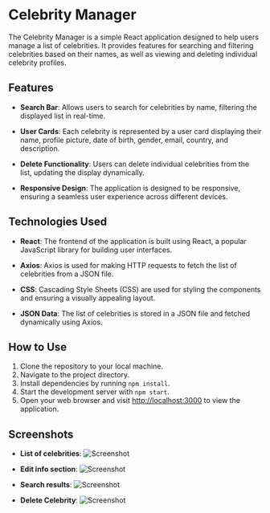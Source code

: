 # Celebrity Manager

The Celebrity Manager is a simple React application designed to help users manage a list of celebrities. It provides features for searching and filtering celebrities based on their names, as well as viewing and deleting individual celebrity profiles.

## Features

- **Search Bar**: Allows users to search for celebrities by name, filtering the displayed list in real-time.
  
- **User Cards**: Each celebrity is represented by a user card displaying their name, profile picture, date of birth, gender, email, country, and description.
  
- **Delete Functionality**: Users can delete individual celebrities from the list, updating the display dynamically.
  
- **Responsive Design**: The application is designed to be responsive, ensuring a seamless user experience across different devices.

## Technologies Used

- **React**: The frontend of the application is built using React, a popular JavaScript library for building user interfaces.

- **Axios**: Axios is used for making HTTP requests to fetch the list of celebrities from a JSON file.

- **CSS**: Cascading Style Sheets (CSS) are used for styling the components and ensuring a visually appealing layout.

- **JSON Data**: The list of celebrities is stored in a JSON file and fetched dynamically using Axios.

## How to Use

1. Clone the repository to your local machine.
2. Navigate to the project directory.
3. Install dependencies by running `npm install`.
4. Start the development server with `npm start`.
5. Open your web browser and visit [http://localhost:3000](http://localhost:3000) to view the application.

## Screenshots

- **List of celebrities**: ![Screenshot](https://github.com/jillashivasai/fe-assessment/assets/151632074/a5e26b1e-c4e9-454b-9fcb-b118b9e2a280)

- **Edit info section**: ![Screenshot](https://github.com/jillashivasai/fe-assessment/assets/151632074/f9397e73-f6c3-42c4-a468-daf879d397e6)

- **Search results**: ![Screenshot](https://github.com/jillashivasai/fe-assessment/assets/151632074/dccd904b-19f3-436d-bd55-044f7696a980)

- **Delete Celebrity**: ![Screenshot](https://github.com/jillashivasai/fe-assessment/assets/151632074/64db95ad-6a4c-424b-8030-89dabaf656df)
